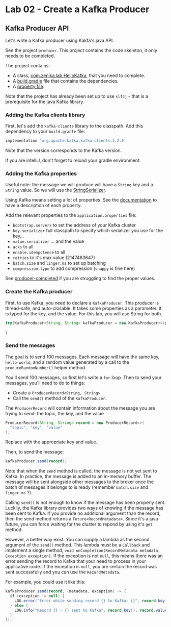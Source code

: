 # Lab 02 - Create a Kafka Producer

## Kafka Producer API

Let's write a Kafka producer using Kakfa's java API.

See the project `producer`. This project contains the code skeleton, it only needs to be completed.

The project contains:
* A class, [com.zenika.lab.HelloKafka](../producer/src/main/java/com/zenika/lab/HelloKafka.java), that you need to complete.
* A [build.gradle](../producer/build.gradle) file that contains the dependencies.
* A [property file](../producer/src/main/resources/application.properties).

Note that the project has already been set up to use `slf4j` - that is a prerequisite for the java Kafka library.

### Adding the Kafka clients library

First, let's add the `kafka-clients` library to the classpath. Add this dependency to your `build.gradle` file:

```groovy
implementation 'org.apache.kafka:kafka-clients:3.2.0'
```
Note that the version corresponds to the Kafka version.

If you are intelliJ, don't forget to reload your gradle environment.

### Adding the Kafka properties

Useful note: the message we will produce will have a `String` key and a `String` value. So we will use the
[StringSerializer](https://kafka.apache.org/32/javadoc/org/apache/kafka/common/serialization/StringSerializer.html).

Using Kafka means setting a lot of properties.
See the [documentation](https://kafka.apache.org/documentation.html) to have a description of each property.

Add the relevant properties to the `application.properties` file:
* `bootstrap.servers` to set the address of your Kafka cluster
* `key.serializer` full classpath to specify which serializer you use for the key...
* `value.serializer` ... and the value
* `acks` to all
* `enable.idempotence` to all
* `retries` to it's max value (2147483647)
* `batch.size` and `linger.ms` to set up batching
* `compression.type` to add compression (`snappy` is fine here)

See [producer-completed](../producer-completed) if you are struggling to find the proper values.

### Create the Kafka producer

First, to use Kafka, you need to declare a `KafkaProducer`. This producer is thread-safe, and auto-closable.
It takes some properties as a parameter.
It is typed for the key, and the value. For this lab, you will use String for both.
```java
try(KafkaProducer<String, String> kafkaProducer = new KafkaProducer<>(properties)) {
  
}
```

### Send the messages

The goal is to send 100 messages. Each message will have the same key, `hello-world`, and a random value generated by a
call to the `produceRandomNumber()` helper method.

You'll send 100 messages, so first let's write a `for` loop. Then to send your messages, you'll need to do to things:
* Create a `ProducerRecord<String, String>`
* Call the `send()` method of the `KafkaProducer`.

The `ProducerRecord` will contain information about the message you are trying to send: the topic, the key, and the value
```java
ProducerRecord<String, String> record = new ProducerRecord<>(
  "topic", "key", "value"
);
```
Replace with the appropriate key and value.

Then, to send the message:
```java
kafkaProducer.send(record);
```
Note that when the `send` method is called, the message is not yet sent to Kafka. In practice, the message is added to an
in-memory buffer. The message will be sent alongside other messages to the broker once the batch of messages it belongs
to is ready (remember `batch.size` and `linger.ms` ?).

Calling `send()` is not enough to know if the message has been properly sent. Luckily, the Kafka library provides two
ways of knowing if the message has been sent to Kafka. If you provide no additional argument than the record, then the
send method returns a `Future<RecordMetadata>`. Since it's a java future, you can force waiting for the cluster to repond
by using it's `get` method.

However, a better way exist. You can supply a lambda as the second argument of the `send()` method. This lambda must be a
`Callback` and implement a single method, `void onCompletion(RecordMetadata metadata, Exception exception)`.
If the exception is not `null`, this means there was an error sending the record to Kafka that your need to process in
your applicative code. If the exception is `null`, you are certain the record was sent successfully and you can use the
`RecordMetadata`.

For example, you could use it like this:
```java
kafkaProducer.send(record, (metadata, exception) -> {
  if (exception != null) {
    LOG.error("Error while sending record {} to Kafka: {}", record.key(), exception);
  } else {
    LOG.info("Record {} - {} sent to Kafka", record.key(), record.value());
  }
});
```
